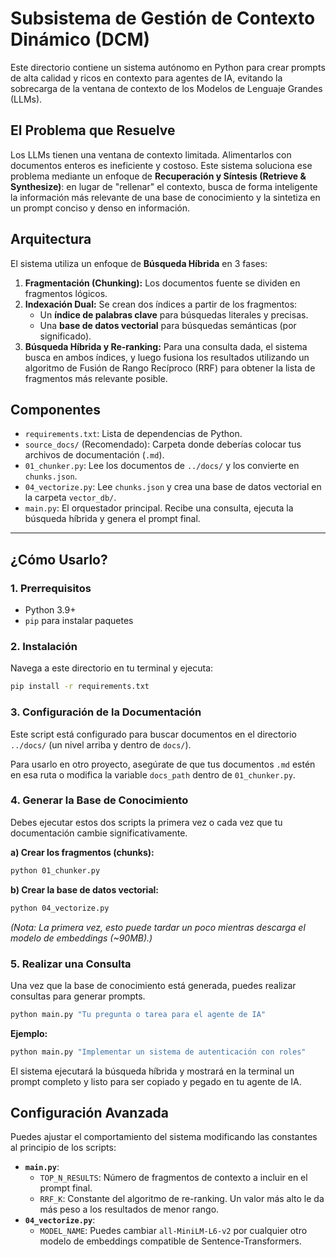 # Subsistema de Gestión de Contexto Dinámico (DCM)

Este directorio contiene un sistema autónomo en Python para crear prompts de alta calidad y ricos en contexto para agentes de IA, evitando la sobrecarga de la ventana de contexto de los Modelos de Lenguaje Grandes (LLMs).

## El Problema que Resuelve

Los LLMs tienen una ventana de contexto limitada. Alimentarlos con documentos enteros es ineficiente y costoso. Este sistema soluciona ese problema mediante un enfoque de **Recuperación y Síntesis (Retrieve & Synthesize)**: en lugar de "rellenar" el contexto, busca de forma inteligente la información más relevante de una base de conocimiento y la sintetiza en un prompt conciso y denso en información.

## Arquitectura

El sistema utiliza un enfoque de **Búsqueda Híbrida** en 3 fases:

1.  **Fragmentación (Chunking):** Los documentos fuente se dividen en fragmentos lógicos.
2.  **Indexación Dual:** Se crean dos índices a partir de los fragmentos:
    *   Un **índice de palabras clave** para búsquedas literales y precisas.
    *   Una **base de datos vectorial** para búsquedas semánticas (por significado).
3.  **Búsqueda Híbrida y Re-ranking:** Para una consulta dada, el sistema busca en ambos índices, y luego fusiona los resultados utilizando un algoritmo de Fusión de Rango Recíproco (RRF) para obtener la lista de fragmentos más relevante posible.

## Componentes

- `requirements.txt`: Lista de dependencias de Python.
- `source_docs/` (Recomendado): Carpeta donde deberías colocar tus archivos de documentación (`.md`).
- `01_chunker.py`: Lee los documentos de `../docs/` y los convierte en `chunks.json`.
- `04_vectorize.py`: Lee `chunks.json` y crea una base de datos vectorial en la carpeta `vector_db/`.
- `main.py`: El orquestador principal. Recibe una consulta, ejecuta la búsqueda híbrida y genera el prompt final.

---

## ¿Cómo Usarlo?

### 1. Prerrequisitos

- Python 3.9+
- `pip` para instalar paquetes

### 2. Instalación

Navega a este directorio en tu terminal y ejecuta:

```bash
pip install -r requirements.txt
```

### 3. Configuración de la Documentación

Este script está configurado para buscar documentos en el directorio `../docs/` (un nivel arriba y dentro de `docs/`).

Para usarlo en otro proyecto, asegúrate de que tus documentos `.md` estén en esa ruta o modifica la variable `docs_path` dentro de `01_chunker.py`.

### 4. Generar la Base de Conocimiento

Debes ejecutar estos dos scripts la primera vez o cada vez que tu documentación cambie significativamente.

**a) Crear los fragmentos (chunks):**
```bash
python 01_chunker.py
```

**b) Crear la base de datos vectorial:**
```bash
python 04_vectorize.py
```
*(Nota: La primera vez, esto puede tardar un poco mientras descarga el modelo de embeddings (~90MB).)*

### 5. Realizar una Consulta

Una vez que la base de conocimiento está generada, puedes realizar consultas para generar prompts.

```bash
python main.py "Tu pregunta o tarea para el agente de IA"
```

**Ejemplo:**
```bash
python main.py "Implementar un sistema de autenticación con roles"
```

El sistema ejecutará la búsqueda híbrida y mostrará en la terminal un prompt completo y listo para ser copiado y pegado en tu agente de IA.

## Configuración Avanzada

Puedes ajustar el comportamiento del sistema modificando las constantes al principio de los scripts:

- **`main.py`**:
  - `TOP_N_RESULTS`: Número de fragmentos de contexto a incluir en el prompt final.
  - `RRF_K`: Constante del algoritmo de re-ranking. Un valor más alto le da más peso a los resultados de menor rango.
- **`04_vectorize.py`**:
  - `MODEL_NAME`: Puedes cambiar `all-MiniLM-L6-v2` por cualquier otro modelo de embeddings compatible de Sentence-Transformers.
